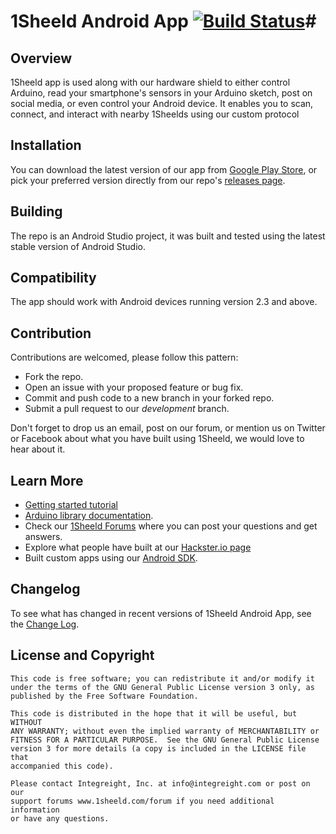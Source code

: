 # 1Sheeld Android App [![Build Status](https://travis-ci.org/Integreight/1Sheeld-Android-App.svg?branch=master)](https://travis-ci.org/Integreight/1Sheeld-Android-App)#

## Overview ##

1Sheeld app is used along with our hardware shield to either control Arduino, read your smartphone's sensors in your Arduino sketch, post on social media, or even control your Android device. It enables you to scan, connect, and interact with nearby 1Sheelds using our custom protocol

## Installation ##

You can download the latest version of our app from [Google Play Store](https://play.google.com/store/apps/details?id=com.integreight.onesheeld&hl=en), or pick your preferred version directly from our repo's [releases page](https://github.com/Integreight/1Sheeld-Android-App/releases).

## Building ##

The repo is an Android Studio project, it was built and tested using the latest stable version of Android Studio.

## Compatibility ##

The app should work with Android devices running version 2.3 and above.

## Contribution ##

Contributions are welcomed, please follow this pattern:
- Fork the repo.
- Open an issue with your proposed feature or bug fix.
- Commit and push code to a new branch in your forked repo.
- Submit a pull request to our *development* branch.

Don't forget to drop us an email, post on our forum, or mention us on Twitter or Facebook about what you have built using 1Sheeld, we would love to hear about it.

## Learn More ##

 - [Getting started tutorial](http://www.1sheeld.com/tutorials/getting-started)
 - [Arduino library documentation](http://1sheeld.com/docs/).
 - Check our [1Sheeld Forums](http://www.1sheeld.com/forum) where you can post your questions and get answers.
 - Explore what people have built at our [Hackster.io page](https://www.hackster.io/1sheeld/projects)
 - Built custom apps using our [Android SDK](https://github.com/Integreight/1Sheeld-Android-SDK).

## Changelog ##

To see what has changed in recent versions of 1Sheeld Android App, see the [Change Log](CHANGELOG.md).

## License and Copyright ##

```
This code is free software; you can redistribute it and/or modify it
under the terms of the GNU General Public License version 3 only, as
published by the Free Software Foundation.

This code is distributed in the hope that it will be useful, but WITHOUT
ANY WARRANTY; without even the implied warranty of MERCHANTABILITY or
FITNESS FOR A PARTICULAR PURPOSE.  See the GNU General Public License
version 3 for more details (a copy is included in the LICENSE file that
accompanied this code).

Please contact Integreight, Inc. at info@integreight.com or post on our
support forums www.1sheeld.com/forum if you need additional information
or have any questions.
```
